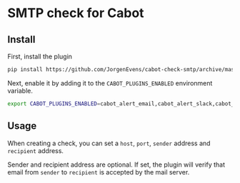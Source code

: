 # SMTP check for Cabot

## Install

First, install the plugin

```sh
pip install https://github.com/JorgenEvens/cabot-check-smtp/archive/master.zip
```

Next, enable it by adding it to the `CABOT_PLUGINS_ENABLED` environment variable.
```sh
export CABOT_PLUGINS_ENABLED=cabot_alert_email,cabot_alert_slack,cabot_check_smtp
```

## Usage

When creating a check, you can set a `host`, `port`, `sender` address and `recipient` address.

Sender and recipient address are optional. If set, the plugin will verify that email from `sender` to `recipient` is accepted by the mail server.
